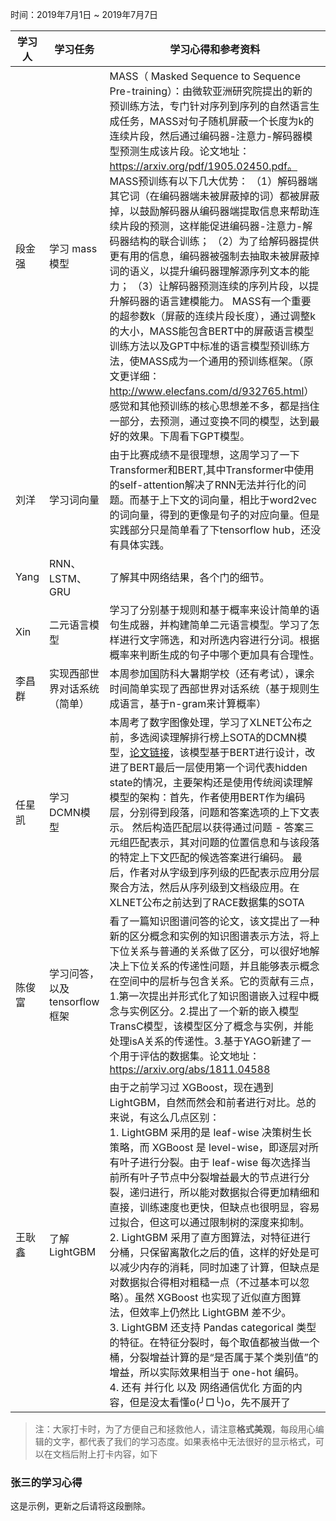 时间：2019年7月1日 ~ 2019年7月7日

| 学习人  | 学习任务      | 学习心得和参考资料                                |
| ---- | --------- | ---------------------------------------- |
| 段金强  | 学习 mass模型 | MASS（ Masked Sequence to Sequence Pre-training）：由微软亚洲研究院提出的新的预训练方法，专门针对序列到序列的自然语言生成任务，MASS对句子随机屏蔽一个长度为k的连续片段，然后通过编码器-注意力-解码器模型预测生成该片段。论文地址：https://arxiv.org/pdf/1905.02450.pdf。 MASS预训练有以下几大优势： （1）解码器端其它词（在编码器端未被屏蔽掉的词）都被屏蔽掉，以鼓励解码器从编码器端提取信息来帮助连续片段的预测，这样能促进编码器-注意力-解码器结构的联合训练； （2）为了给解码器提供更有用的信息，编码器被强制去抽取未被屏蔽掉词的语义，以提升编码器理解源序列文本的能力； （3）让解码器预测连续的序列片段，以提升解码器的语言建模能力。 MASS有一个重要的超参数k（屏蔽的连续片段长度），通过调整k的大小，MASS能包含BERT中的屏蔽语言模型训练方法以及GPT中标准的语言模型预训练方法，使MASS成为一个通用的预训练框架。（原文更详细：<http://www.elecfans.com/d/932765.html>） 感觉和其他预训练的核心思想差不多，都是挡住一部分，去预测，通过变换不同的模型，达到最好的效果。下周看下GPT模型。 |
| 刘洋  | 学习词向量 | 由于比赛成绩不是很理想，这周学习了一下Transformer和BERT,其中Transformer中使用的self-attention解决了RNN无法并行化的问题。而基于上下文的词向量，相比于word2vec的词向量，得到的更像是句子的对应向量。但是实践部分只是简单看了下tensorflow hub，还没有具体实践。|
| Yang | RNN、LSTM、GRU | 了解其中网络结果，各个门的细节。 |
|Xin|二元语言模型|学习了分别基于规则和基于概率来设计简单的语句生成器，并构建简单二元语言模型。学习了怎样进行文字筛选，和对所选内容进行分词。根据概率来判断生成的句子中哪个更加具有合理性。|
|李昌群|实现西部世界对话系统（简单）|本周参加国防科大暑期学校（还有考试），课余时间简单实现了西部世界对话系统（基于规则生成语言，基于n-gram来计算概率）|
|任星凯|学习DCMN模型|本周考了数字图像处理，学习了XLNET公布之前，多选阅读理解排行榜上SOTA的DCMN模型，[论文链接](https://www.researchgate.net/publication/330701031_Dual_Co-Matching_Network_for_Multi-choice_Reading_Comprehension)，该模型基于BERT进行设计，改进了BERT最后一层使用第一个词代表hidden state的情况，主要架构还是使用传统阅读理解模型的架构：首先，作者使用BERT作为编码层，分别得到段落，问题和答案选项的上下文表示。 然后构造匹配层以获得通过问题 - 答案三元组匹配表示，其对问题的位置信息和与该段落的特定上下文匹配的候选答案进行编码。 最后，作者对从字级到序列级的匹配表示应用分层聚合方法，然后从序列级到文档级应用。在XLNET公布之前达到了RACE数据集的SOTA|
|陈俊富|学习问答，以及tensorflow框架|看了一篇知识图谱问答的论文，该文提出了一种新的区分概念和实例的知识图谱表示方法，将上下位关系与普通的关系做了区分，可以很好地解决上下位关系的传递性问题，并且能够表示概念在空间中的层析与包含关系。它的贡献有三点，1.第一次提出并形式化了知识图谱嵌入过程中概念与实例区分。2.提出了一个新的嵌入模型TransC模型，该模型区分了概念与实例，并能处理isA关系的传递性。3.基于YAGO新建了一个用于评估的数据集。论文地址：https://arxiv.org/abs/1811.04588|
| 王耿鑫 | 了解LightGBM | 由于之前学习过 XGBoost，现在遇到 LightGBM，自然而然会和前者进行对比。总的来说，有这么几点区别：<br/>1. LightGBM 采用的是 leaf-wise 决策树生长策略，而 XGBoost 是 level-wise，即逐层对所有叶子进行分裂。由于 leaf-wise 每次选择当前所有叶子节点中分裂增益最大的节点进行分裂，递归进行，所以能对数据拟合得更加精细和直接，训练速度也更快，但缺点也很明显，容易过拟合，但这可以通过限制树的深度来抑制。<br/>2. LightGBM 采用了直方图算法，对特征进行分桶，只保留离散化之后的值，这样的好处是可以减少内存的消耗，同时加速了计算，但缺点是对数据拟合得相对粗糙一点（不过基本可以忽略）。虽然 XGBoost 也实现了近似直方图算法，但效率上仍然比 LightGBM 差不少。<br/>3. LightGBM 还支持 Pandas categorical 类型的特征。在特征分裂时，每个取值都被当做一个桶，分裂增益计算的是“是否属于某个类别值”的增益，所以实际效果相当于 one-hot 编码。<br/>4. 还有 并行化 以及 网络通信优化 方面的内容，但是没太看懂o(╯□╰)o，先不展开了 |

> 注：大家打卡时，为了方便自己和拯救他人，请注意**格式美观**，每段用心编辑的文字，都代表了我们的学习态度。如果表格中无法很好的显示格式，可以在文档后附上打卡内容，如下

### 张三的学习心得
这是示例，更新之后请将这段删除。
